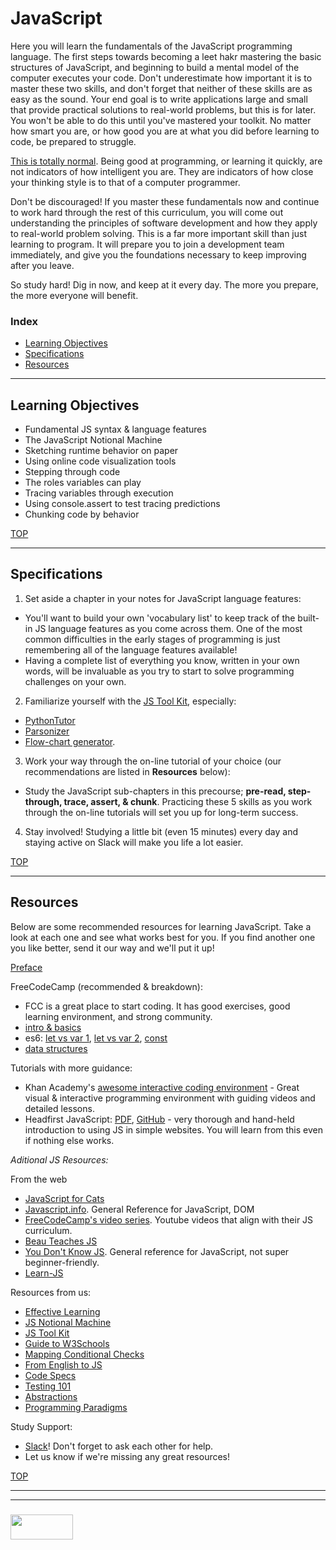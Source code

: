 # JavaScript


Here you will learn the fundamentals of the JavaScript programming language.  The first steps towards becoming a leet hakr mastering the basic structures of JavaScript, and beginning to build a mental model of the computer executes your code.  Don't underestimate how important it is to master these two skills, and don't forget that neither of these skills are as easy as the sound.  Your end goal is to write applications large and small that provide practical solutions to real-world problems, but this is for later.  You won't be able to do this until you've mastered your toolkit.  No matter how smart you are, or how good you are at what you did before learning to code, be prepared to struggle.  

[This is totally normal](http://elewa.education/2018/01/22/thinking-computer-thoughts/).  Being good at programming, or learning it quickly, are not indicators of how intelligent you are.  They are indicators of how close your thinking style is to that of a computer programmer.  

Don't be discouraged!  If you master these fundamentals now and continue to work hard through the rest of this curriculum,  you will come out understanding the principles of software development and how they apply to real-world problem solving.  This is a far more important skill than just learning to program.  It will prepare you to join a development team immediately, and give you the foundations necessary to keep improving after you leave.

So study hard! Dig in now, and keep at it every day.  The more you prepare, the more everyone will benefit.



### Index
* [Learning Objectives](#learning-objectives)
* [Specifications](#specifications)
* [Resources](#resources)

---

## Learning Objectives


* Fundamental JS syntax & language features
* The JavaScript Notional Machine
* Sketching runtime behavior on paper
* Using online code visualization tools 
* Stepping through code
* The roles variables can play
* Tracing variables through execution
* Using console.assert to test tracing predictions
* Chunking code by behavior



[TOP](#index)

---

## Specifications

1. Set aside a chapter in your notes for JavaScript language features:    
  * You'll want to build your own 'vocabulary list' to keep track of the built-in JS language features as you come across them.  One of the most common difficulties in the early stages of programming is just remembering all of the language features available!  
  * Having a complete list of everything you know, written in your own words, will be invaluable as you try to start to solve programming challenges on your own.
2. Familiarize yourself with the [JS Tool Kit](https://github.com/elewa-academy/js-tool-kit), especially: 
  * [PythonTutor](http://www.pythontutor.com/javascript.html#mode=edit)
  * [Parsonizer](https://github.com/elewa-academy/js-tool-kit/blob/master/learning-environments.md#parsonizer)
  * [Flow-chart generator](https://github.com/elewa-academy/js-tool-kit/blob/master/learning-environments.md#bogdan-lyashenko).
3. Work your way through the on-line tutorial of your choice (our recommendations are listed in __Resources__ below):  
  * Study the JavaScript sub-chapters in this precourse; __pre-read, step-through, trace, assert, & chunk__.  Practicing these 5 skills as you work through the on-line tutorials will set you up for long-term success.
4. Stay involved!  Studying a little bit (even 15 minutes) every day and staying active on Slack will make you life a lot easier.

[TOP](#index)

---

## Resources

Below are some recommended resources for learning JavaScript.  Take a look at each one and see what works best for you.  If you find another one you like better, send it our way and we'll put it up!

[Preface](https://github.com/getify/You-Dont-Know-JS/blob/master/preface.md)

FreeCodeCamp (recommended & breakdown):
* FCC is a great place to start coding.  It has good exercises, good learning environment, and strong community.
* [intro & basics](https://learn.freecodecamp.org/javascript-algorithms-and-data-structures/basic-javascript)
* es6: [let vs var 1](https://learn.freecodecamp.org/javascript-algorithms-and-data-structures/es6/explore-differences-between-the-var-and-let-keywords), [let vs var 2](https://learn.freecodecamp.org/javascript-algorithms-and-data-structures/es6/compare-scopes-of-the-var-and-let-keywords), [const](https://learn.freecodecamp.org/javascript-algorithms-and-data-structures/es6/declare-a-read-only-variable-with-the-const-keyword)
* [data structures](https://learn.freecodecamp.org/javascript-algorithms-and-data-structures/basic-data-structures)

Tutorials with more guidance:
* Khan Academy's [awesome interactive coding environment](https://www.khanacademy.org/computing/computer-programming/programming#concept-intro) - Great visual & interactive programming environment with guiding videos and detailed lessons.
* Headfirst JavaScript: [PDF](http://wickedlysmart.com/wp-content/uploads/2014/03/Head_First_JavaScript_Programming_SampleChapter.pdf), [GitHub](https://github.com/bethrobson/Head-First-JavaScript-Programming) - very thorough and hand-held introduction to using JS in simple websites. You will learn from this even if nothing else works.

_Aditional JS Resources:_

From the web
* [JavaScript for Cats](http://jsforcats.com)
* [Javascript.info](https://javascript.info). General Reference for JavaScript, DOM
* [FreeCodeCamp's video series](https://medium.freecodecamp.org/my-giant-javascript-basics-course-is-now-live-on-youtube-and-its-100-free-9020a21bbc27).  Youtube videos that align with their JS curriculum. 
* [Beau Teaches JS](https://www.youtube.com/watch?v=le-URjBhevE&list=PLWKjhJtqVAbk2qRZtWSzCIN38JC_NdhW5)
* [You Don't Know JS](https://github.com/getify/You-Dont-Know-JS/blob/master/up%20&%20going/README.md#you-dont-know-js-up--going). General reference for JavaScript, not super beginner-friendly.
* [Learn-JS](http://www.learn-js.org)

Resources from us:
* [Effective Learning](https://github.com/elewa-academy/effective-learning)
* [JS Notional Machine](https://github.com/elewa-academy/js-notional-machine)
* [JS Tool Kit](https://github.com/elewa-academy/js-tool-kit)
* [Guide to W3Schools](https://www.youtube.com/watch?v=rNJBK5UGQ1A)
* [Mapping Conditional Checks](https://github.com/elewa-academy/mapping-conditional-checks/settings)
* [From English to JS](https://github.com/elewa-academy/english-to-js)
* [Code Specs](https://github.com/elewa-academy/code-specs)
* [Testing 101](https://github.com/elewa-academy/testing-101)
* [Abstractions](https://github.com/elewa-academy/abstractions)
* [Programming Paradigms](https://github.com/elewa-academy/programming-paradigms)








Study Support:
* [Slack](https://join.slack.com/t/elewa-academy/shared_invite/enQtMjk4OTA3OTM1NjIwLTA2ZmQ0NDVhNjQxZWM2NjNhNmMyNmVhZGNhZmJmZTY1OWQ4Nzc0ZTkzZGE3NjdiYTYwYThlNzI3YTg2NGM5MGM)!  Don't forget to ask each other for help.
* Let us know if we're missing any great resources!



[TOP](#index)

___
___
### <a href="http://elewa.education/blog" target="_blank"><img src="https://user-images.githubusercontent.com/18554853/34921062-506450ae-f97d-11e7-875f-6feeb26ad72d.png" width="100" height="40"/></a>


